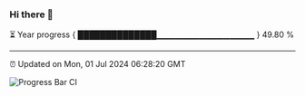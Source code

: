 ### Hi there 👋

⏳ Year progress { ██████████████▁▁▁▁▁▁▁▁▁▁▁▁▁▁▁▁ } 49.80 %

---

⏰ Updated on Mon, 01 Jul 2024 06:28:20 GMT

![Progress Bar CI](https://github.com/ZhaoGui/ZhaoGui/workflows/Progress%20Bar%20CI/badge.svg)

